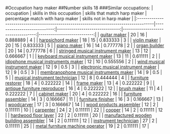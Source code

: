 #Occupation harp maker
##Number skills 18
###Similar occupations:
| occupation                                                                            |   skills in this occupation |   skills that match harp maker |   percentage match with harp maker |   skills not in harp maker |
|:--------------------------------------------------------------------------------------|----------------------------:|-------------------------------:|-----------------------------------:|---------------------------:|
| [guitar maker](guitar_maker.md)                                                       |                          20 |                             16 |                           0.888889 |                          4 |
| [harpsichord maker](harpsichord_maker.md)                                             |                          18 |                             15 |                           0.833333 |                          3 |
| [violin maker](violin_maker.md)                                                       |                          20 |                             15 |                           0.833333 |                          5 |
| [piano maker](piano_maker.md)                                                         |                          16 |                             14 |                           0.777778 |                          2 |
| [organ builder](organ_builder.md)                                                     |                          20 |                             14 |                           0.777778 |                          6 |
| [stringed musical instrument maker](stringed_musical_instrument_maker.md)             |                          13 |                             12 |                           0.666667 |                          1 |
| [keyboard musical instrument maker](keyboard_musical_instrument_maker.md)             |                          13 |                             11 |                           0.611111 |                          2 |
| [idiophone musical instruments maker](idiophone_musical_instruments_maker.md)         |                          12 |                             10 |                           0.555556 |                          2 |
| [wind musical instrument maker](wind_musical_instrument_maker.md)                     |                          12 |                              9 |                           0.5      |                          3 |
| [electronic musical instrument maker](electronic_musical_instrument_maker.md)         |                          12 |                              9 |                           0.5      |                          3 |
| [membranophone musical instruments maker](membranophone_musical_instruments_maker.md) |                          14 |                              9 |                           0.5      |                          5 |
| [musical instrument technician](musical_instrument_technician.md)                     |                          12 |                              8 |                           0.444444 |                          4 |
| [furniture restorer](furniture_restorer.md)                                           |                          18 |                              4 |                           0.222222 |                         14 |
| [frame maker](frame_maker.md)                                                         |                          13 |                              4 |                           0.222222 |                          9 |
| [antique furniture reproducer](antique_furniture_reproducer.md)                       |                          16 |                              4 |                           0.222222 |                         12 |
| [brush maker](brush_maker.md)                                                         |                          11 |                              4 |                           0.222222 |                          7 |
| [cabinet maker](cabinet_maker.md)                                                     |                          20 |                              4 |                           0.222222 |                         16 |
| [furniture assembler](furniture_assembler.md)                                         |                          14 |                              3 |                           0.166667 |                         11 |
| [furniture finisher](furniture_finisher.md)                                           |                          16 |                              3 |                           0.166667 |                         13 |
| [woodcarver](woodcarver.md)                                                           |                          17 |                              3 |                           0.166667 |                         14 |
| [wood products assembler](wood_products_assembler.md)                                 |                          12 |                              2 |                           0.111111 |                         10 |
| [carpenter](carpenter.md)                                                             |                          24 |                              2 |                           0.111111 |                         22 |
| [cooper](cooper.md)                                                                   |                          14 |                              2 |                           0.111111 |                         12 |
| [hardwood floor layer](hardwood_floor_layer.md)                                       |                          22 |                              2 |                           0.111111 |                         20 |
| [manufactured wooden building assembler](manufactured_wooden_building_assembler.md)   |                          14 |                              2 |                           0.111111 |                         12 |
| [instrument technician](instrument_technician.md)                                     |                          27 |                              2 |                           0.111111 |                         25 |
| [metal furniture machine operator](metal_furniture_machine_operator.md)               |                          19 |                              2 |                           0.111111 |                         17 |
